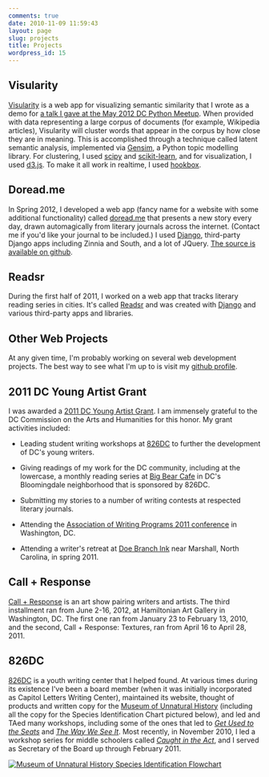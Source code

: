```yaml
---
comments: true
date: 2010-11-09 11:59:43
layout: page
slug: projects
title: Projects
wordpress_id: 15
---
```


## Visularity ##

[Visularity](https://github.com/sandinmyjoints/visularity) is a web app for
visualizing semantic similarity that I wrote as a demo for [a talk I gave at the May 2012 DC Python Meetup](http://williamjohnbert.com/2012/05/an-introduction-to-gensim-topic-modelling-for-humans/). When
provided with data representing a large corpus of documents (for example, Wikipedia articles), Visularity will cluster words that appear in the corpus by
how close they are in meaning. This is accomplished through a technique called latent semantic analysis, implemented via
[Gensim](http://radimrehurek.com/gensim/), a Python topic modelling library. For clustering, I used [scipy](http://www.scipy.org/) and
[scikit-learn](http://scikit-learn.org/stable/), and for visualization, I used [d3.js](http://d3js.org/). To make it all work in realtime, I used
[hookbox](https://github.com/hookbox).

## Doread.me ##

In Spring 2012, I developed a web app (fancy name for a website with some
additional functionality) called [doread.me](http://doread.me) that presents a
new story every day, drawn automagically from literary journals across the
internet. (Contact me if you'd like your journal to be included.) I used
[Django](http://www.djangoproject.com), third-party Django apps including Zinnia
and South, and a lot of JQuery. [The source is available on github](https://github.com/sandinmyjoints/doreadme).

## Readsr ##

During the first half of 2011, I worked on a web app that tracks literary reading series in cities. It's called [Readsr](http://www.readsrs.com) and was created with [Django](http://www.djangproject.com) and various third-party apps and libraries.

## Other Web Projects ##

At any given time, I'm probably working on several web development projects. The best way to see what I'm up to is visit my [github profile](https://github.com/sandinmyjoints).

## 2011 DC Young Artist Grant ##



I was awarded a [2011 DC Young Artist Grant](http://thedcarts.wordpress.com/2011/01/04/the-commission-is-proud-to-announce-our-fy-2011-grantees/#YAP). I am immensely grateful  to the DC Commission on the Arts and Humanities for this honor. My grant activities included:






	
  * Leading student writing workshops at [826DC](http://www.826dc.org) to further the development of DC's young writers.

	
  * Giving readings of my work for the DC community, including at the lowercase, a monthly reading series at [Big Bear Cafe](http://bigbearcafe-dc.com/blog/) in DC's Bloomingdale neighborhood that is sponsored by 826DC.

	
  * Submitting my stories to a number of writing contests at respected literary journals.

	
  * Attending the [Association of Writing Programs 2011 conference](http://www.awpwriter.org/conference/2011awpconf.php) in Washington, DC.

	
  * Attending a writer's retreat at [Doe Branch Ink](http://doebranchink.org/) near Marshall, North Carolina, in spring 2011.



## Call + Response ##



[Call + Response](http://www.callandresponsedc.org) is an art show pairing
writers and artists. The third installment ran from June 2-16, 2012, at
Hamiltonian Art Gallery in Washington, DC. The first one ran from January 23 to
February 13, 2010, and the second, Call + Response: Textures, ran from April 16
to April 28, 2011. 



## 826DC ##



[826DC](http://www.826dc.org) is a youth writing center that I helped found. At
various times during its existence I've been a board member (when it was
initially incorporated as Capitol Letters Writing Center), maintained its
website, thought of products and written copy for the [Museum of Unnatural
History](http://826dc.org/?page_id=24) (including all the copy for the Species
Identification Chart pictured below), and led and TAed many workshops, including
some of the ones that led to _[Get Used to the Seats](http://826dc.org/?p=510)_
and _[The Way We See It](http://826dc.org/?p=512)_. Most recently, in November
2010, I led a workshop series for middle schoolers called [_Caught in the
Act_](http://williamjohnbert.com/2010/11/caught-in-the-act-part-3/), and I
served as Secretary of the Board up through February 2011.




[![Museum of Unnatural History Species Identification Flowchart](http://williamjohnbert.com/wp-content/uploads/2010/11/chart_11.jpg)](http://williamjohnbert.com/wp-content/uploads/2010/11/chart_11.jpg)



